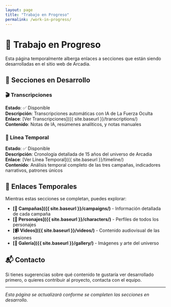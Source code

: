 ```yaml
---
layout: page
title: "Trabajo en Progreso"
permalink: /work-in-progress/
---
```


# 🚧 Trabajo en Progreso

Esta página temporalmente alberga enlaces a secciones que están siendo desarrolladas en el sitio web de Arcadia.

## 📝 Secciones en Desarrollo

### 🎬 Transcripciones
**Estado**: ✅ Disponible  
**Descripción**: Transcripciones automáticas con IA de La Fuerza Oculta  
**Enlace**: [Ver Transcripciones]({{ site.baseurl }}/transcriptions/)  
**Contenido**: Notas de IA, resúmenes analíticos, y notas manuales  

### 📅 Línea Temporal
**Estado**: ✅ Disponible  
**Descripción**: Cronología detallada de 15 años del universo de Arcadia  
**Enlace**: [Ver Línea Temporal]({{ site.baseurl }}/timeline/)  
**Contenido**: Análisis temporal completo de las tres campañas, indicadores narrativos, patrones únicos  

## 🔗 Enlaces Temporales

Mientras estas secciones se completan, puedes explorar:

- **[📖 Campañas]({{ site.baseurl }}/campaigns/)** - Información detallada de cada campaña
- **[👥 Personajes]({{ site.baseurl }}/characters/)** - Perfiles de todos los personajes
- **[📹 Videos]({{ site.baseurl }}/videos/)** - Contenido audiovisual de las sesiones
- **[🎨 Galería]({{ site.baseurl }}/gallery/)** - Imágenes y arte del universo

## 📬 Contacto

Si tienes sugerencias sobre qué contenido te gustaría ver desarrollado primero, o quieres contribuir al proyecto, contacta con el equipo.

---

*Esta página se actualizará conforme se completen las secciones en desarrollo.*